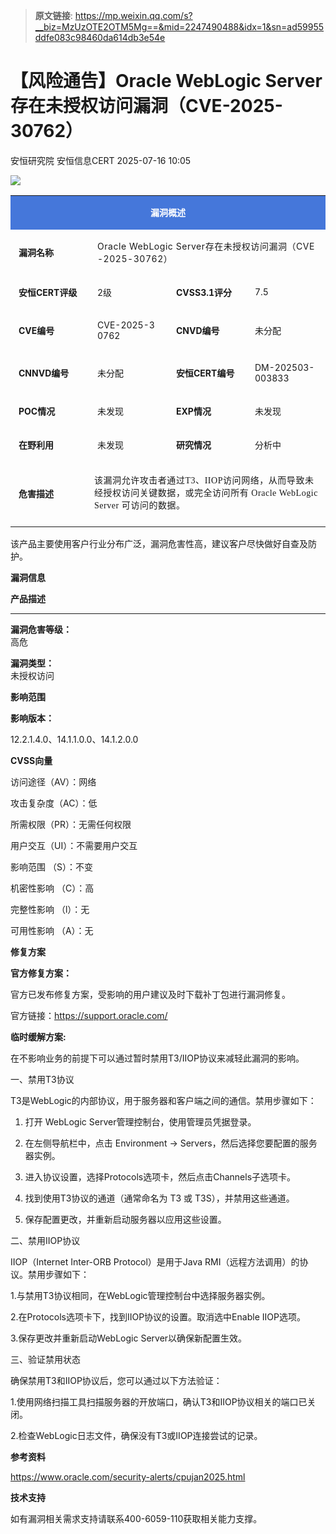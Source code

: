 > **原文链接**: https://mp.weixin.qq.com/s?__biz=MzUzOTE2OTM5Mg==&mid=2247490488&idx=1&sn=ad59955ddfe083c98460da614db3e54e

#  【风险通告】Oracle WebLogic Server存在未授权访问漏洞（CVE-2025-30762）  
安恒研究院  安恒信息CERT   2025-07-16 10:05  
  
![](https://mmbiz.qpic.cn/mmbiz_png/JAzzLj4nXesCfIew4xDgxHPaichzoa958OaWgTglXPf5mic3dq7TZc3np7PMDpLQPa4pL89cQvD6FAZaN71atsbA/640?wx_fmt=png&from=appmsg&wx_&wx_ "")  
  
<table><tbody><tr style="-webkit-tap-highlight-color:transparent;"><td colspan="4" data-colwidth="100.0000%" width="100.0000%" style="-webkit-tap-highlight-color:transparent;word-break:break-all;hyphens:auto;border-color:rgb(69, 119, 218);background-color:rgb(69, 119, 218);"><section style="-webkit-tap-highlight-color:transparent;margin:5px 0px;"><section style="-webkit-tap-highlight-color:transparent;margin-top:0px;margin-right:0px;margin-bottom:unset;margin-left:0px;padding:0px 5px;font-size:14px;color:rgb(255, 255, 255);box-sizing:border-box;"><p style="-webkit-tap-highlight-color:transparent;text-align:center;"><strong style="-webkit-tap-highlight-color:transparent;"><span leaf="">漏洞概述</span></strong></p></section></section></td></tr><tr style="-webkit-tap-highlight-color:transparent;"><td data-colwidth="25.0000%" width="25.0000%" style="-webkit-tap-highlight-color:transparent;word-break:break-all;hyphens:auto;border-color:rgb(69, 119, 218);"><section style="-webkit-tap-highlight-color:transparent;margin:5px 0px;"><section style="-webkit-tap-highlight-color:transparent;margin-top:0px;margin-right:0px;margin-bottom:unset;margin-left:0px;padding:0px 5px;font-size:14px;box-sizing:border-box;"><p style="-webkit-tap-highlight-color:transparent;text-align:left;"><strong style="-webkit-tap-highlight-color:transparent;"><span leaf="">漏洞名称</span></strong></p></section></section></td><td colspan="3" data-colwidth="75.0000%" width="75.0000%" style="-webkit-tap-highlight-color:transparent;word-break:break-all;hyphens:auto;border-color:rgb(69, 119, 218);"><section style="-webkit-tap-highlight-color:transparent;margin:5px 0px;"><section style="-webkit-tap-highlight-color:transparent;margin-top:0px;margin-right:0px;margin-bottom:unset;margin-left:0px;padding:0px 5px;font-size:14px;box-sizing:border-box;"><p style="-webkit-tap-highlight-color:transparent;text-align:left;"><span style="letter-spacing:0.544px;text-align:justify;"><span leaf="">Oracle WebLogic Server存在未授权访问漏洞（CVE-2025-30762）</span></span></p></section></section></td></tr><tr style="-webkit-tap-highlight-color:transparent;"><td data-colwidth="25.0000%" width="25.0000%" style="-webkit-tap-highlight-color:transparent;word-break:break-all;hyphens:auto;border-color:rgb(69, 119, 218);"><section style="-webkit-tap-highlight-color:transparent;margin:5px 0px;"><section style="-webkit-tap-highlight-color:transparent;margin-top:0px;margin-right:0px;margin-bottom:unset;margin-left:0px;padding:0px 5px;font-size:14px;box-sizing:border-box;"><p style="-webkit-tap-highlight-color:transparent;text-align:left;"><strong style="-webkit-tap-highlight-color:transparent;"><span leaf="">安恒CERT评级</span></strong></p></section></section></td><td data-colwidth="25.0000%" width="25.0000%" style="-webkit-tap-highlight-color:transparent;word-break:break-all;hyphens:auto;border-color:rgb(69, 119, 218);"><section style="-webkit-tap-highlight-color:transparent;margin:5px 0px;"><section style="-webkit-tap-highlight-color:transparent;margin-top:0px;margin-right:0px;margin-bottom:unset;margin-left:0px;padding:0px 5px;font-size:14px;box-sizing:border-box;"><p style="-webkit-tap-highlight-color:transparent;text-align:left;word-break:break-all;"><span leaf="">2级</span></p></section></section></td><td data-colwidth="25.0000%" width="25.0000%" style="-webkit-tap-highlight-color:transparent;word-break:break-all;hyphens:auto;border-color:rgb(69, 119, 218);"><section style="-webkit-tap-highlight-color:transparent;margin:5px 0px;"><section style="-webkit-tap-highlight-color:transparent;margin-top:0px;margin-right:0px;margin-bottom:unset;margin-left:0px;padding:0px 5px;font-size:14px;box-sizing:border-box;"><p style="-webkit-tap-highlight-color:transparent;text-align:left;"><strong style="-webkit-tap-highlight-color:transparent;"><span leaf="">CVSS3.1评分</span></strong></p></section></section></td><td data-colwidth="25.0000%" width="25.0000%" style="-webkit-tap-highlight-color:transparent;word-break:break-all;hyphens:auto;border-color:rgb(69, 119, 218);"><section style="-webkit-tap-highlight-color:transparent;margin:5px 0px;"><section style="-webkit-tap-highlight-color:transparent;margin-top:0px;margin-right:0px;margin-bottom:unset;margin-left:0px;padding:0px 5px;font-size:14px;box-sizing:border-box;"><p style="-webkit-tap-highlight-color:transparent;text-align:left;"><span leaf="">7.5</span></p></section></section></td></tr><tr style="-webkit-tap-highlight-color:transparent;"><td data-colwidth="25.0000%" width="25.0000%" style="-webkit-tap-highlight-color:transparent;word-break:break-all;hyphens:auto;border-color:rgb(69, 119, 218);"><section style="-webkit-tap-highlight-color:transparent;margin:5px 0px;"><section style="-webkit-tap-highlight-color:transparent;margin-top:0px;margin-right:0px;margin-bottom:unset;margin-left:0px;padding:0px 5px;font-size:14px;box-sizing:border-box;"><p style="-webkit-tap-highlight-color:transparent;text-align:left;"><strong style="-webkit-tap-highlight-color:transparent;"><span leaf="">CVE编号</span></strong></p></section></section></td><td data-colwidth="25.0000%" width="25.0000%" style="-webkit-tap-highlight-color:transparent;word-break:break-all;hyphens:auto;border-color:rgb(69, 119, 218);"><section style="-webkit-tap-highlight-color:transparent;margin:5px 0px;"><section style="-webkit-tap-highlight-color:transparent;margin-top:0px;margin-right:0px;margin-bottom:unset;margin-left:0px;padding:0px 5px;font-size:14px;box-sizing:border-box;"><p style="-webkit-tap-highlight-color:transparent;text-align:left;word-break:break-all;"><span leaf="">CVE-2025-30762</span></p></section></section></td><td data-colwidth="25.0000%" width="25.0000%" style="-webkit-tap-highlight-color:transparent;word-break:break-all;hyphens:auto;border-color:rgb(69, 119, 218);"><section style="-webkit-tap-highlight-color:transparent;margin:5px 0px;"><section style="-webkit-tap-highlight-color:transparent;margin-top:0px;margin-right:0px;margin-bottom:unset;margin-left:0px;padding:0px 5px;font-size:14px;box-sizing:border-box;"><p style="-webkit-tap-highlight-color:transparent;text-align:left;"><strong style="-webkit-tap-highlight-color:transparent;"><span leaf="">CNVD编号</span></strong></p></section></section></td><td data-colwidth="25.0000%" width="25.0000%" style="-webkit-tap-highlight-color:transparent;word-break:break-all;hyphens:auto;border-color:rgb(69, 119, 218);"><section style="-webkit-tap-highlight-color:transparent;margin:5px 0px;"><section style="-webkit-tap-highlight-color:transparent;margin-top:0px;margin-right:0px;margin-bottom:unset;margin-left:0px;padding:0px 5px;font-size:14px;box-sizing:border-box;"><p style="-webkit-tap-highlight-color:transparent;text-align:left;"><span leaf="">未分配</span></p></section></section></td></tr><tr style="-webkit-tap-highlight-color:transparent;"><td data-colwidth="25.0000%" width="25.0000%" style="-webkit-tap-highlight-color:transparent;word-break:break-all;hyphens:auto;border-color:rgb(69, 119, 218);"><section style="-webkit-tap-highlight-color:transparent;margin:5px 0px;"><section style="-webkit-tap-highlight-color:transparent;margin-top:0px;margin-right:0px;margin-bottom:unset;margin-left:0px;padding:0px 5px;font-size:14px;box-sizing:border-box;"><p style="-webkit-tap-highlight-color:transparent;text-align:left;"><strong style="-webkit-tap-highlight-color:transparent;"><span leaf="">CNNVD编号</span></strong></p></section></section></td><td data-colwidth="25.0000%" width="25.0000%" style="-webkit-tap-highlight-color:transparent;word-break:break-all;hyphens:auto;border-color:rgb(69, 119, 218);"><section style="-webkit-tap-highlight-color:transparent;margin:5px 0px;"><section style="-webkit-tap-highlight-color:transparent;margin-top:0px;margin-right:0px;margin-bottom:unset;margin-left:0px;padding:0px 5px;font-size:14px;box-sizing:border-box;"><p style="-webkit-tap-highlight-color:transparent;"><span leaf="">未分配</span></p></section></section></td><td data-colwidth="25.0000%" width="25.0000%" style="-webkit-tap-highlight-color:transparent;word-break:break-all;hyphens:auto;border-color:rgb(69, 119, 218);"><section style="-webkit-tap-highlight-color:transparent;margin:5px 0px;"><section style="-webkit-tap-highlight-color:transparent;margin-top:0px;margin-right:0px;margin-bottom:unset;margin-left:0px;padding:0px 5px;font-size:14px;box-sizing:border-box;"><p style="-webkit-tap-highlight-color:transparent;text-align:left;"><strong style="-webkit-tap-highlight-color:transparent;"><span leaf="">安恒CERT编号</span></strong></p></section></section></td><td data-colwidth="25.0000%" width="25.0000%" style="-webkit-tap-highlight-color:transparent;word-break:break-all;hyphens:auto;border-color:rgb(69, 119, 218);"><section style="-webkit-tap-highlight-color:transparent;margin:5px 0px;"><section style="-webkit-tap-highlight-color:transparent;margin-top:0px;margin-right:0px;margin-bottom:unset;margin-left:0px;padding:0px 5px;font-size:14px;box-sizing:border-box;"><p><span leaf="">DM-202503-003833</span></p></section></section></td></tr><tr style="-webkit-tap-highlight-color:transparent;"><td data-colwidth="25.0000%" width="25.0000%" style="-webkit-tap-highlight-color:transparent;word-break:break-all;hyphens:auto;border-color:rgb(69, 119, 218);"><section style="-webkit-tap-highlight-color:transparent;margin:5px 0px;"><section style="-webkit-tap-highlight-color:transparent;margin-top:0px;margin-right:0px;margin-bottom:unset;margin-left:0px;padding:0px 5px;font-size:14px;box-sizing:border-box;"><p style="-webkit-tap-highlight-color:transparent;text-align:left;"><strong style="-webkit-tap-highlight-color:transparent;"><span leaf="">POC情况</span></strong></p></section></section></td><td data-colwidth="25.0000%" width="25.0000%" style="-webkit-tap-highlight-color:transparent;word-break:break-all;hyphens:auto;border-color:rgb(69, 119, 218);"><section style="-webkit-tap-highlight-color:transparent;margin:5px 0px;"><section style="-webkit-tap-highlight-color:transparent;margin-top:0px;margin-right:0px;margin-bottom:unset;margin-left:0px;padding:0px 5px;font-size:14px;box-sizing:border-box;"><p style="-webkit-tap-highlight-color:transparent;text-align:left;"><span leaf="">未发现</span></p></section></section></td><td data-colwidth="25.0000%" width="25.0000%" style="-webkit-tap-highlight-color:transparent;word-break:break-all;hyphens:auto;border-color:rgb(69, 119, 218);"><section style="-webkit-tap-highlight-color:transparent;margin:5px 0px;"><section style="-webkit-tap-highlight-color:transparent;margin-top:0px;margin-right:0px;margin-bottom:unset;margin-left:0px;padding:0px 5px;font-size:14px;box-sizing:border-box;"><p style="-webkit-tap-highlight-color:transparent;text-align:left;"><strong style="-webkit-tap-highlight-color:transparent;"><span leaf="">EXP情况</span></strong></p></section></section></td><td data-colwidth="25.0000%" width="25.0000%" style="-webkit-tap-highlight-color:transparent;word-break:break-all;hyphens:auto;border-color:rgb(69, 119, 218);"><section style="-webkit-tap-highlight-color:transparent;margin:5px 0px;"><section style="-webkit-tap-highlight-color:transparent;margin-top:0px;margin-right:0px;margin-bottom:unset;margin-left:0px;padding:0px 5px;font-size:14px;box-sizing:border-box;"><p style="-webkit-tap-highlight-color:transparent;text-align:left;"><span leaf="">未发现</span></p></section></section></td></tr><tr style="-webkit-tap-highlight-color:transparent;"><td data-colwidth="25.0000%" width="25.0000%" style="-webkit-tap-highlight-color:transparent;word-break:break-all;hyphens:auto;border-color:rgb(69, 119, 218);"><section style="-webkit-tap-highlight-color:transparent;margin:5px 0px;"><section style="-webkit-tap-highlight-color:transparent;margin-top:0px;margin-right:0px;margin-bottom:unset;margin-left:0px;padding:0px 5px;font-size:14px;box-sizing:border-box;"><p style="-webkit-tap-highlight-color:transparent;text-align:left;"><strong style="-webkit-tap-highlight-color:transparent;"><span leaf="">在野利用</span></strong></p></section></section></td><td data-colwidth="25.0000%" width="25.0000%" style="-webkit-tap-highlight-color:transparent;word-break:break-all;hyphens:auto;border-color:rgb(69, 119, 218);"><section style="-webkit-tap-highlight-color:transparent;margin:5px 0px;"><section style="-webkit-tap-highlight-color:transparent;margin-top:0px;margin-right:0px;margin-bottom:unset;margin-left:0px;padding:0px 5px;font-size:14px;box-sizing:border-box;"><p style="-webkit-tap-highlight-color:transparent;text-align:left;"><span leaf="">未发现</span></p></section></section></td><td data-colwidth="25.0000%" width="25.0000%" style="-webkit-tap-highlight-color:transparent;word-break:break-all;hyphens:auto;border-color:rgb(69, 119, 218);"><section style="-webkit-tap-highlight-color:transparent;margin:5px 0px;"><section style="-webkit-tap-highlight-color:transparent;margin-top:0px;margin-right:0px;margin-bottom:unset;margin-left:0px;padding:0px 5px;font-size:14px;box-sizing:border-box;"><p style="-webkit-tap-highlight-color:transparent;text-align:left;"><strong style="-webkit-tap-highlight-color:transparent;"><span leaf="">研究情况</span></strong></p></section></section></td><td data-colwidth="25.0000%" width="25.0000%" style="-webkit-tap-highlight-color:transparent;word-break:break-all;hyphens:auto;border-color:rgb(69, 119, 218);"><section style="-webkit-tap-highlight-color:transparent;margin:5px 0px;"><section style="-webkit-tap-highlight-color:transparent;margin-top:0px;margin-right:0px;margin-bottom:unset;margin-left:0px;padding:0px 5px;font-size:14px;box-sizing:border-box;"><p style="-webkit-tap-highlight-color:transparent;text-align:left;"><span leaf="">分析中</span></p></section></section></td></tr><tr style="-webkit-tap-highlight-color:transparent;"><td data-colwidth="25.0000%" width="25.0000%" style="-webkit-tap-highlight-color:transparent;word-break:break-all;hyphens:auto;border-color:rgb(69, 119, 218);"><section style="-webkit-tap-highlight-color:transparent;margin:5px 0px;"><section style="-webkit-tap-highlight-color:transparent;margin-top:0px;margin-right:0px;margin-bottom:unset;margin-left:0px;padding:0px 5px;font-size:14px;box-sizing:border-box;"><p style="-webkit-tap-highlight-color:transparent;text-align:left;"><strong style="-webkit-tap-highlight-color:transparent;"><span leaf="">危害描述</span></strong></p></section></section></td><td colspan="3" data-colwidth="75.0000%" width="75.0000%" style="-webkit-tap-highlight-color:transparent;word-break:break-all;hyphens:auto;border-color:rgb(69, 119, 218);"><section style="-webkit-tap-highlight-color:transparent;margin:5px 0px;"><p><span style="font-size:10.5pt;letter-spacing:0.544px;font-family:等线;"><span leaf="">该漏洞允许攻击者通过</span></span><span style="font-family:&#34;Times New Roman Regular&#34;;font-size:10.5pt;letter-spacing:0.544px;"><span leaf="">T3</span></span><span style="font-size:10.5pt;letter-spacing:0.544px;font-family:等线;"><span leaf="">、</span></span><span style="font-family:&#34;Times New Roman Regular&#34;;font-size:10.5pt;letter-spacing:0.544px;"><span leaf="">IIOP</span></span><span style="font-size:10.5pt;letter-spacing:0.544px;font-family:等线;"><span leaf="">访问网络，从而导致未经授权访问关键数据，或完全访问所有 </span></span><span style="font-family:&#34;Times New Roman Regular&#34;;font-size:10.5pt;letter-spacing:0.544px;"><span leaf="">Oracle WebLogic Server </span></span><span style="font-size:10.5pt;letter-spacing:0.544px;font-family:等线;"><span leaf="">可访问的数据。</span></span></p><section style="-webkit-tap-highlight-color:transparent;margin-top:0px;margin-right:0px;margin-bottom:unset;margin-left:0px;padding:0px 5px;font-size:14px;overflow:hidden;line-height:0;box-sizing:border-box;"><span leaf=""><br/></span></section></section></td></tr></tbody></table>  
  
该产品主要使用客户行业分布广泛，漏洞危害性高，建议客户尽快做好自查及防护。  
  
  
  
**漏洞信息**  
  
  
  
  
  
**产品描述**  
  
****  
**漏洞危害等级：**  
高危  
  
**漏洞类型：**  
未授权访问  
  
  
**影响范围**  
  
**影响版本：**  
  
12.2.1.4.0、14.1.1.0.0、14.1.2.0.0  
  
  
**CVSS向量**  
  
访问途径（AV）：网络  
  
攻击复杂度（AC）：低  
  
所需权限（PR）：无需任何权限  
  
用户交互（UI）：不需要用户交互  
  
影响范围 （S）：不变  
  
机密性影响 （C）：高  
  
完整性影响 （l）：无  
  
可用性影响 （A）：无  
  
  
  
**修复方案**  
  
  
  
  
**官方修复方案：**  
  
官方已发布修复方案，受影响的用户建议及时下载补丁包进行漏洞修复。  
  
官方链接：https://support.oracle.com/  
  
**临时缓解方案:**  
  
在不影响业务的前提下可以通过暂时禁用T3/IIOP协议来减轻此漏洞的影响。  
  
一、禁用T3协议  
  
T3是WebLogic的内部协议，用于服务器和客户端之间的通信。禁用步骤如下：  
  
1. 打开 WebLogic Server管理控制台，使用管理员凭据登录。  
  
2. 在左侧导航栏中，点击 Environment -> Servers，然后选择您要配置的服务器实例。  
  
3. 进入协议设置，选择Protocols选项卡，然后点击Channels子选项卡。  
  
4. 找到使用T3协议的通道（通常命名为 T3 或 T3S），并禁用这些通道。  
  
5. 保存配置更改，并重新启动服务器以应用这些设置。  
  
二、禁用IIOP协议  
  
IIOP（Internet Inter-ORB Protocol）是用于Java RMI（远程方法调用）的协议。禁用步骤如下：  
  
1.与禁用T3协议相同，在WebLogic管理控制台中选择服务器实例。  
  
2.在Protocols选项卡下，找到IIOP协议的设置。取消选中Enable IIOP选项。  
  
3.保存更改并重新启动WebLogic Server以确保新配置生效。  
  
三、验证禁用状态  
  
确保禁用T3和IIOP协议后，您可以通过以下方法验证：  
  
1.使用网络扫描工具扫描服务器的开放端口，确认T3和IIOP协议相关的端口已关闭。  
  
2.检查WebLogic日志文件，确保没有T3或IIOP连接尝试的记录。  
  
  
  
  
  
**参考资料**  
  
  
  
  
https://www.oracle.com/security-alerts/cpujan2025.html  
  
  
  
**技术支持**  
  
  
  
  
  
如有漏洞相关需求支持请联系400-6059-110获取相关能力支撑。  
  
  
